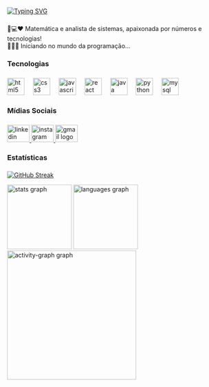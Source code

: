 
<br>

[![Typing SVG](https://readme-typing-svg.herokuapp.com?font=Radio+Canada+Big&weight=600&size=35&pause=1000&color=F7117F&center=verdadeiro&vCenter=verdadeiro&repeat=verdadeiro&random=false&width=435&lines=Hello%2C+my+name+is+Joziane)](https://git.io/typing-svg)

###

<p align="left">🔢💻❤️ Matemática e analista de sistemas, apaixonada por números e tecnologias! <br>👩‍💻🚀 Iniciando no mundo da programação...</p>

###

<h3 align="left">Tecnologias</h3>

###

<div align="left">
  <img src="https://cdn.jsdelivr.net/gh/devicons/devicon/icons/html5/html5-plain-wordmark.svg" height="40" alt="html5 logo"  />
  <img width="12" />
  <img src="https://cdn.jsdelivr.net/gh/devicons/devicon/icons/css3/css3-plain-wordmark.svg" height="40" alt="css3 logo"  />
  <img width="12" />
  <img src="https://cdn.jsdelivr.net/gh/devicons/devicon/icons/javascript/javascript-plain.svg" height="40" alt="javascript logo"  />
  <img width="12" />
  <img src="https://cdn.jsdelivr.net/gh/devicons/devicon/icons/react/react-original-wordmark.svg" height="40" alt="react logo"  />
  <img width="12" />
  <img src="https://cdn.jsdelivr.net/gh/devicons/devicon/icons/java/java-original-wordmark.svg" height="40" alt="java logo"  />
  <img width="12" />
  <img src="https://cdn.jsdelivr.net/gh/devicons/devicon/icons/python/python-original-wordmark.svg" height="40" alt="python logo"  />
  <img width="12" />
  <img src="https://cdn.jsdelivr.net/gh/devicons/devicon/icons/mysql/mysql-original-wordmark.svg" height="40" alt="mysql logo"  />
</div>

###

<h3 align="left">Mídias Sociais</h3>

###

<div align="left">
  <a href="https://www.linkedin.com/in/joziane-oliveira-144317182/" target="_blank">
    <img src="https://raw.githubusercontent.com/maurodesouza/profile-readme-generator/master/src/assets/icons/social/linkedin/default.svg" width="52" height="40" alt="linkedin logo"  />
  </a>
  <a href="https://www.instagram.com/jozioliveirabr/" target="_blank">
    <img src="https://raw.githubusercontent.com/maurodesouza/profile-readme-generator/master/src/assets/icons/social/instagram/default.svg" width="52" height="40" alt="instagram logo"  />
  </a>
 <a href="mailto:joziane.oliveira@educacao.mg.gov.br" target="_blank">
    <img src="https://raw.githubusercontent.com/maurodesouza/profile-readme-generator/master/src/assets/icons/social/gmail/default.svg" width="52" height="40" alt="gmail logo"  />
  </a>
</div>

###

<h3 align="left">Estatísticas</h3>

###

[![GitHub Streak](https://git-hub-streak-stats.vercel.app?user=JozianeOliveira&theme=radical)](https://git.io/streak-stats)

<div align="left">
  <img src="https://github-readme-stats.vercel.app/api?username=JozianeOliveira&hide_title=false&hide_rank=false&show_icons=true&include_all_commits=true&count_private=true&disable_animations=false&theme=radical&locale=en&hide_border=false&order=1" height="150" alt="stats graph"  />
  <img src="https://github-readme-stats.vercel.app/api/top-langs?username=JozianeOliveira&locale=en&hide_title=false&layout=compact&card_width=320&langs_count=5&theme=radical&hide_border=false&order=2" height="150" alt="languages graph"  />
  <img src="https://github-readme-activity-graph.vercel.app/graph?username=JozianeOliveira&radius=16&theme=redical&area=true&order=5" height="300" alt="activity-graph graph"  />
</div>

###



